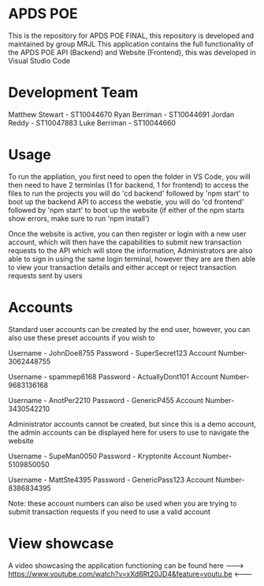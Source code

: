 # APDS POE
This is the repository for APDS POE FINAL, this repository is developed and maintained by group MRJL
This application contains the full functionality of the APDS POE API (Backend) and Website (Frontend), this was developed in Visual Studio Code

# Development Team
Matthew Stewart - ST10044670
Ryan Berriman - ST10044691
Jordan Reddy - ST10047883
Luke Berriman - ST10044660

# Usage

To run the appliation, you first need to open the folder in VS Code, you will then need to have 2 terminlas (1 for backend, 1 for frontend) 
to access the files to run the projects you will do 'cd backend' followed by 'npm start' to boot up the backend API
to access the webstie, you will do 'cd frontend' followed by 'npm start' to boot up the website (if either of the npm starts show errors, make sure to run 'npm install')

Once the website is active, you can then register or login with a new user account, which will then have the capabilities to submit new transaction requests to the API which will store the information, 
Administrators are also able to sign in using the same login terminal, however they are are then able to view your transaction details and either accept or reject transaction requests sent by users

# Accounts

Standard user accounts can be created by the end user, however, you can also use these preset accounts if you wish to

Username - JohnDoe8755
Password - SuperSecret123
Account Number- 3062448755

Username - spammep6168
Password - ActuallyDont101
Account Number- 9683136168

Username - AnotPer2210
Password - GenericP455
Account Number- 3430542210

Administrator accounts cannot be created, but since this is a demo account, the admin accounts can be displayed here for users to use to navigate the website

Username - SupeMan0050
Password - Kryptonite
Account Number- 5109850050

Username - MattSte4395
Password - GenericPass123
Account Number- 8386834395

Note: these account numbers can also be used when you are trying to submit transaction requests if you need to use a valid account

# View showcase
A video showcasing the application functioning can be found here ---> https://www.youtube.com/watch?v=xXd6Rt20JD4&feature=youtu.be <---
